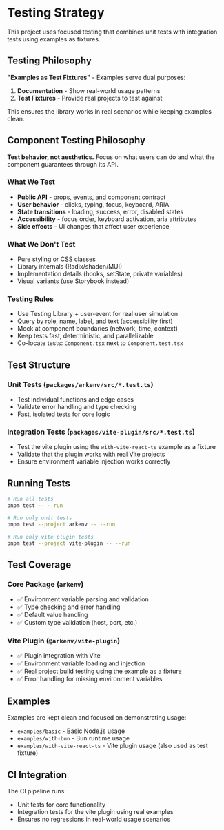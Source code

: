 # Testing Strategy

This project uses focused testing that combines unit tests with integration tests using examples as fixtures.

## Testing Philosophy

**"Examples as Test Fixtures"** - Examples serve dual purposes:
1. **Documentation** - Show real-world usage patterns
2. **Test Fixtures** - Provide real projects to test against

This ensures the library works in real scenarios while keeping examples clean.

## Component Testing Philosophy

**Test behavior, not aesthetics.** Focus on what users can do and what the component guarantees through its API.

### What We Test
- **Public API** - props, events, and component contract
- **User behavior** - clicks, typing, focus, keyboard, ARIA
- **State transitions** - loading, success, error, disabled states
- **Accessibility** - focus order, keyboard activation, aria attributes
- **Side effects** - UI changes that affect user experience

### What We Don't Test
- Pure styling or CSS classes
- Library internals (Radix/shadcn/MUI)
- Implementation details (hooks, setState, private variables)
- Visual variants (use Storybook instead)

### Testing Rules
- Use Testing Library + user-event for real user simulation
- Query by role, name, label, and text (accessibility first)
- Mock at component boundaries (network, time, context)
- Keep tests fast, deterministic, and parallelizable
- Co-locate tests: `Component.tsx` next to `Component.test.tsx`

## Test Structure

### Unit Tests (`packages/arkenv/src/*.test.ts`)
- Test individual functions and edge cases
- Validate error handling and type checking
- Fast, isolated tests for core logic

### Integration Tests (`packages/vite-plugin/src/*.test.ts`)
- Test the vite plugin using the `with-vite-react-ts` example as a fixture
- Validate that the plugin works with real Vite projects
- Ensure environment variable injection works correctly

## Running Tests

```bash
# Run all tests
pnpm test -- --run

# Run only unit tests
pnpm test --project arkenv -- --run

# Run only vite plugin tests
pnpm test --project vite-plugin -- --run
```

## Test Coverage

### Core Package (`arkenv`)
- ✅ Environment variable parsing and validation
- ✅ Type checking and error handling
- ✅ Default value handling
- ✅ Custom type validation (host, port, etc.)

### Vite Plugin (`@arkenv/vite-plugin`)
- ✅ Plugin integration with Vite
- ✅ Environment variable loading and injection
- ✅ Real project build testing using the example as a fixture
- ✅ Error handling for missing environment variables

## Examples

Examples are kept clean and focused on demonstrating usage:
- `examples/basic` - Basic Node.js usage
- `examples/with-bun` - Bun runtime usage  
- `examples/with-vite-react-ts` - Vite plugin usage (also used as test fixture)

## CI Integration

The CI pipeline runs:
- Unit tests for core functionality
- Integration tests for the vite plugin using real examples
- Ensures no regressions in real-world usage scenarios
